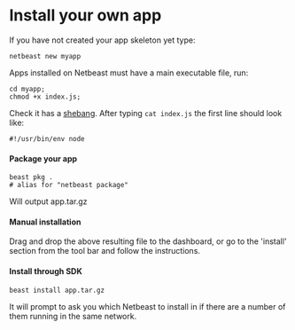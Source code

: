 # Install your own app

If you have not created your app skeleton yet type:

```
netbeast new myapp
```

Apps installed on Netbeast must have a main executable file, run:

```
cd myapp;
chmod +x index.js;
```

Check it has a <u>shebang</u>. After typing `cat index.js` the first line should look like:
```
#!/usr/bin/env node
```

#### Package your app
```
beast pkg .
# alias for "netbeast package"
```

Will output app.tar.gz

#### Manual installation
Drag and drop the above resulting file to the dashboard, or go to the 'install' section from the tool bar and follow the instructions.

#### Install through SDK
```
beast install app.tar.gz
```
It will prompt to ask you which Netbeast to install in if there are a number of them running in the same network.

